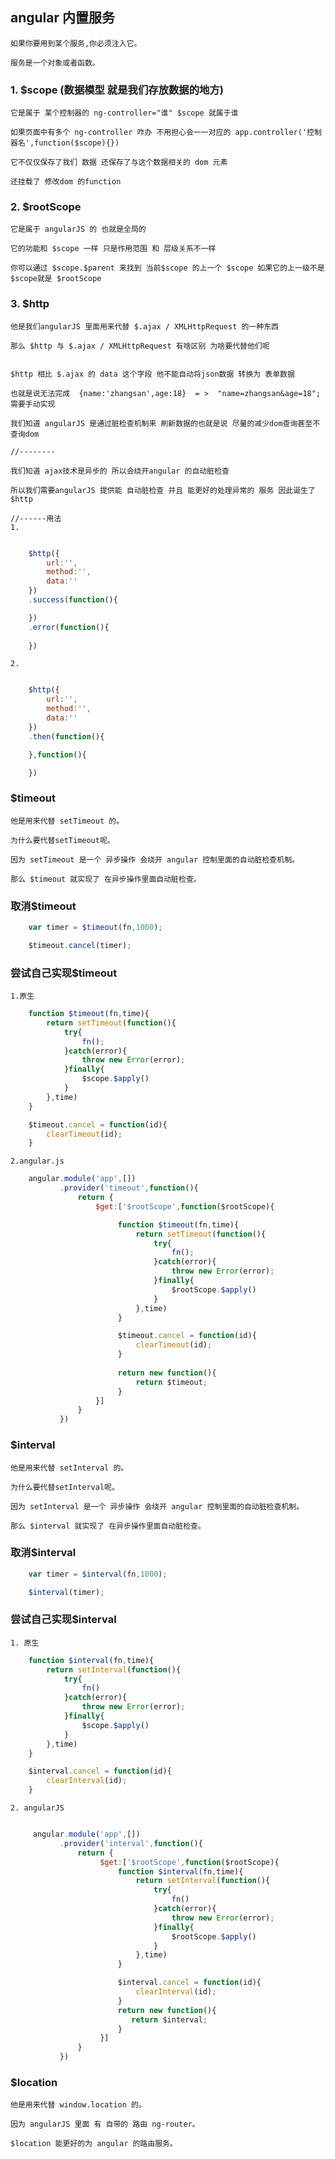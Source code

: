 ## angular 内置服务

    如果你要用到某个服务,你必须注入它。

    服务是一个对象或者函数。

### 1. $scope (数据模型 就是我们存放数据的地方)

    它是属于 某个控制器的 ng-controller="谁" $scope 就属于谁

    如果页面中有多个 ng-controller 咋办 不用担心会一一对应的 app.controller('控制器名',function($scope){})

    它不仅仅保存了我们 数据 还保存了与这个数据相关的 dom 元素

    还挂载了 修改dom 的function 

### 2. $rootScope

    它是属于 angularJS 的 也就是全局的

    它的功能和 $scope 一样 只是作用范围 和 层级关系不一样

    你可以通过 $scope.$parent 来找到 当前$scope 的上一个 $scope 如果它的上一级不是$scope就是 $rootScope

### 3. $http

    他是我们angularJS 里面用来代替 $.ajax / XMLHttpRequest 的一种东西

    那么 $http 与 $.ajax / XMLHttpRequest 有啥区别 为啥要代替他们呢


    $http 相比 $.ajax 的 data 这个字段 他不能自动将json数据 转换为 表单数据

    也就是说无法完成  {name:'zhangsan',age:18}  = >  "name=zhangsan&age=18"; 需要手动实现

    我们知道 angularJS 是通过脏检查机制来 刷新数据的也就是说 尽量的减少dom查询甚至不查询dom

    //--------

    我们知道 ajax技术是异步的 所以会绕开angular 的自动脏检查

    所以我们需要angularJS 提供能 自动脏检查 并且 能更好的处理异常的 服务 因此诞生了 $http

    //------用法
    1.
```js

    $http({
        url:'',
        method:'',
        data:''
    })
    .success(function(){

    })
    .error(function(){
        
    })
```

    2.

```js

    $http({
        url:'',
        method:'',
        data:''
    })
    .then(function(){

    },function(){

    })
```     

### $timeout

    他是用来代替 setTimeout 的。

    为什么要代替setTimeout呢。

    因为 setTimeout 是一个 异步操作 会绕开 angular 控制里面的自动脏检查机制。

    那么 $timeout 就实现了 在异步操作里面自动脏检查。   

### 取消$timeout

```js
    var timer = $timeout(fn,1000);

    $timeout.cancel(timer);
```
### 尝试自己实现$timeout

    1.原生

```js
    function $timeout(fn,time){
        return setTimeout(function(){
            try{
                fn();
            }catch(error){
                throw new Error(error);
            }finally{
                $scope.$apply()
            }
        },time)
    }

    $timeout.cancel = function(id){
        clearTimeout(id);
    }
```
    2.angular.js

```js
    angular.module('app',[])
           .provider('timeout',function(){              
               return {
                   $get:['$rootScope',function($rootScope){

                        function $timeout(fn,time){
                            return setTimeout(function(){
                                try{
                                    fn();
                                }catch(error){
                                    throw new Error(error);
                                }finally{
                                    $rootScope.$apply()
                                }
                            },time)
                        }

                        $timeout.cancel = function(id){
                            clearTimeout(id);
                        } 
                    
                        return new function(){
                            return $timeout;
                        }
                   }]
               }
           })
```
### $interval

    他是用来代替 setInterval 的。

    为什么要代替setInterval呢。

    因为 setInterval 是一个 异步操作 会绕开 angular 控制里面的自动脏检查机制。

    那么 $interval 就实现了 在异步操作里面自动脏检查。

### 取消$interval

```js
    var timer = $interval(fn,1000);

    $interval(timer);
```

### 尝试自己实现$interval

    1. 原生

```js
    function $interval(fn,time){
        return setInterval(function(){
            try{
                fn()
            }catch(error){
                throw new Error(error);
            }finally{
                $scope.$apply()
            }
        },time)
    }

    $interval.cancel = function(id){
        clearInterval(id);
    }
```
    2. angularJS

```js

     angular.module('app',[])
           .provider('interval',function(){       
               return {
                    $get:['$rootScope',function($rootScope){
                        function $interval(fn,time){
                            return setInterval(function(){
                                try{
                                    fn()
                                }catch(error){
                                    throw new Error(error);
                                }finally{
                                    $rootScope.$apply()
                                }
                            },time)
                        }

                        $interval.cancel = function(id){
                            clearInterval(id);
                        } 
                        return new function(){
                           return $interval;
                        }     
                    }]
               }
           })
```

### $location

    他是用来代替 window.location 的。

    因为 angularJS 里面 有 自带的 路由 ng-router。

    $location 能更好的为 angular 的路由服务。